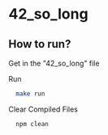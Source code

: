 # 42_so_long

<h2>How to run?</h2>

Get in the "42_so_long" file

Run 
```bash
  make run
```

Clear Compiled Files
```bash
  npm clean
```
